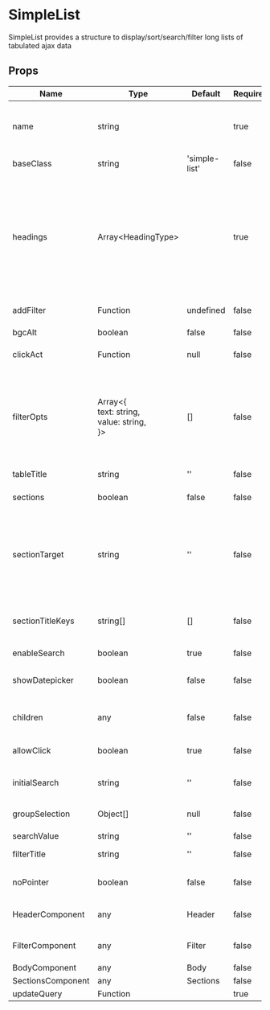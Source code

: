 # SimpleList

SimpleList provides a structure to display/sort/search/filter long lists of tabulated ajax data


## Props
| Name              | Type                                                       | Default       | Required | Description                                                                                                                                                                                                                                                                                                          |
| ----------------- | ---------------------------------------------------------- | ------------- | -------- | -------------------------------------------------------------------------------------------------------------------------------------------------------------------------------------------------------------------------------------------------------------------------------------------------------------------- |
| name              | string                                                     |               | true     | string that is used as a reference to connect to store `ConnectedSimpleList`<br>of respective project it is  being used in                                                                                                                                                                                           |
| baseClass         | string                                                     | 'simple-list' | false    | css class for root of div of component                                                                                                                                                                                                                                                                               |
| headings          | Array&lt;HeadingType&gt;                                   |               | true     | Headers for list, has following prop shape:<br>--<br>`name`: string (name of Header), [required]<br>`sortable`: boolean (if true, `sort button` is rendered, [required]<br>on click of that button, columns in that column are reordered `[asc, desc]` ),<br>`text: string`, (text that appears in header)[required] |
| addFilter         | Function                                                   | undefined     | false    | returns some JSX to render an additional filter                                                                                                                                                                                                                                                                      |
| bgcAlt            | boolean                                                    | false         | false    | if true, appends `baseClass` with `--bgc-alt`                                                                                                                                                                                                                                                                        |
| clickAct          | Function                                                   | null          | false    | Callback function that is trigger clicking on a row                                                                                                                                                                                                                                                                  |
| filterOpts        | Array&lt;{<br>  text: string,<br>  value: string,<br>}&gt; | []            | false    | Array of object that are mapped to create filter options in the `<FilterComponent />`.<br>Value is placed in `predefined` prop of `<FilterComponent />`<br>When clicking on the `Filter Component` they are appear for selection<br>Clicking on a `Filter Option` will append the value to the search bar            |
| tableTitle        | string                                                     | ''            | false    | String of `SimpleList` table                                                                                                                                                                                                                                                                                         |
| sections          | boolean                                                    | false         | false    | If true `<Sections />` component will be rendered and if false `<Body />`<br> component will be rendered                                                                                                                                                                                                             |
| sectionTarget     | string                                                     | ''            | false    | This is to be used alongside the `sections` prop, it is used to isolate the<br>data for the current inner list, therefore it will be the key of sections<br>where sections is in the shape: `{ string: Array }`                                                                                                      |
| sectionTitleKeys  | string&#91;&#93;                                           | []            | false    | Array of string which are the titles which match the isolated data for<br>the current inner list obtained from `sections`<br>props and `sectionTarget` prop                                                                                                                                                          |
| enableSearch      | boolean                                                    | true          | false    | If true `Filter Component` renders                                                                                                                                                                                                                                                                                   |
| showDatepicker    | boolean                                                    | false         | false    | Passed into `addDatePicker`prop `<FilterComponent />`.<br>If true `DatePicker` renders in  `<FilterComponent />`                                                                                                                                                                                                     |
| children          | any                                                        | false         | false    | If maps out logic that this component has wrapped. Mapping out children                                                                                                                                                                                                                                              |
| allowClick        | boolean                                                    | true          | false    | bool added to context so it can be used by an component wrapped in the provider                                                                                                                                                                                                                                      |
| initialSearch     | string                                                     | ''            | false    | Add initial value to input of `<FilterComponent>` passed into prop `initialText`                                                                                                                                                                                                                                     |
| groupSelection    | Object&#91;&#93;                                           | null          | false    | options for SimpleSelect in `<FilterComponent>` passed into prop `groupSelection`                                                                                                                                                                                                                                    |
| searchValue       | string                                                     | ''            | false    | value of input `<FilterComponent>`                                                                                                                                                                                                                                                                                   |
| filterTitle       | string                                                     | ''            | false    | String acting as Title displayed on top of input for `<FilterComponent>`                                                                                                                                                                                                                                             |
| noPointer         | boolean                                                    | false         | false    | If true appends `--no-pointer` to `baseClass` in root div of this component                                                                                                                                                                                                                                          |
| HeaderComponent   | any                                                        | Header        | false    | jsx to act as `HeaderComponent` right above `<BodyComponent>/<SectionComponent>`                                                                                                                                                                                                                                     |
| FilterComponent   | any                                                        | Filter        | false    | can either be a custom filter component or if not the default `<Filter />`                                                                                                                                                                                                                                           |
| BodyComponent     | any                                                        | Body          | false    | renders `<Body>` by default                                                                                                                                                                                                                                                                                          |
| SectionsComponent | any                                                        | Sections      | false    | renders `<Sections>` by default                                                                                                                                                                                                                                                                                      |
| updateQuery       | Function                                                   |               | true     |                                                                                                                                                                                                                                                                                                                      |
